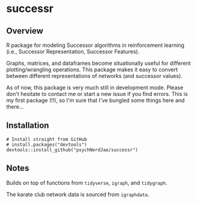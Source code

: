 # successr

## Overview

R package for modeling Successor algorithms in reinforcement learning (i.e., Successor Representation, Successor Features).

Graphs, matrices, and dataframes become situationally useful for different plotting/wrangling operations. This package makes it easy to convert between different representations of networks (and successor values).

As of now, this package is very much still in development mode. Please don't hesitate to contact me or start a new issue if you find errors. This is my first package (!!), so I'm sure that I've bungled some things here and there...

## Installation

```
# Install straight from GitHub
# install.packages("devtools")
devtools::install_github("psychNerdJae/successr")
```

## Notes

Builds on top of functions from `tidyverse`, `igraph`, and `tidygraph`.

The karate club network data is sourced from `igraphdata`.

